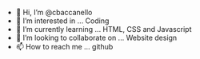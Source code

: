 - 👋 Hi, I’m @cbaccanello
- 👀 I’m interested in ... Coding
- 🌱 I’m currently learning ... HTML, CSS and Javascript
- 💞️ I’m looking to collaborate on ... Website design
- 📫 How to reach me ... github

<!---
cbaccanello/cbaccanello is a ✨ special ✨ repository because its `README.md` (this file) appears on your GitHub profile.
You can click the Preview link to take a look at your changes.
--->

